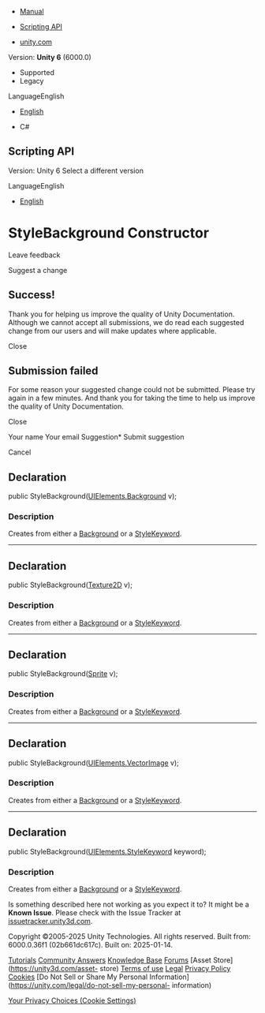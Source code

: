 [ ]()

  * [Manual](../Manual/index.html)
  * [Scripting API](../ScriptReference/index.html)

  * [unity.com](https://unity.com/)

Version: **Unity 6** (6000.0)

  * Supported
  * Legacy

LanguageEnglish

  * [English]()

  * C#

[ ](https://docs.unity3d.com)

## Scripting API

Version: Unity 6 Select a different version

LanguageEnglish

  * [English]()

# StyleBackground Constructor

Leave feedback

Suggest a change

## Success!

Thank you for helping us improve the quality of Unity Documentation. Although
we cannot accept all submissions, we do read each suggested change from our
users and will make updates where applicable.

Close

## Submission failed

For some reason your suggested change could not be submitted. Please <a>try
again</a> in a few minutes. And thank you for taking the time to help us
improve the quality of Unity Documentation.

Close

Your name Your email Suggestion* Submit suggestion

Cancel

[ ]()

## Declaration

public StyleBackground([UIElements.Background](UIElements.Background.html) v);

### Description

Creates from either a [Background](UIElements.Background.html) or a
[StyleKeyword](UIElements.StyleKeyword.html).

* * *

## Declaration

public StyleBackground([Texture2D](Texture2D.html) v);

### Description

Creates from either a [Background](UIElements.Background.html) or a
[StyleKeyword](UIElements.StyleKeyword.html).

* * *

## Declaration

public StyleBackground([Sprite](Sprite.html) v);

### Description

Creates from either a [Background](UIElements.Background.html) or a
[StyleKeyword](UIElements.StyleKeyword.html).

* * *

## Declaration

public StyleBackground([UIElements.VectorImage](UIElements.VectorImage.html)
v);

### Description

Creates from either a [Background](UIElements.Background.html) or a
[StyleKeyword](UIElements.StyleKeyword.html).

* * *

## Declaration

public StyleBackground([UIElements.StyleKeyword](UIElements.StyleKeyword.html)
keyword);

### Description

Creates from either a [Background](UIElements.Background.html) or a
[StyleKeyword](UIElements.StyleKeyword.html).

Is something described here not working as you expect it to? It might be a
**Known Issue**. Please check with the Issue Tracker at
[issuetracker.unity3d.com](https://issuetracker.unity3d.com).

Copyright ©2005-2025 Unity Technologies. All rights reserved. Built from:
6000.0.36f1 (02b661dc617c). Built on: 2025-01-14.

[Tutorials](https://unity3d.com/learn) [Community
Answers](https://answers.unity3d.com) [Knowledge
Base](https://support.unity3d.com/hc/en-us)
[Forums](https://forum.unity3d.com) [Asset Store](https://unity3d.com/asset-
store) [Terms of use](https://docs.unity3d.com/Manual/TermsOfUse.html)
[Legal](https://unity.com/legal) [Privacy
Policy](https://unity.com/legal/privacy-policy)
[Cookies](https://unity.com/legal/cookie-policy) [Do Not Sell or Share My
Personal Information](https://unity.com/legal/do-not-sell-my-personal-
information)

[Your Privacy Choices (Cookie Settings)](javascript:void\(0\);)

